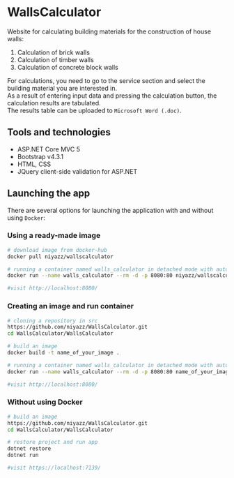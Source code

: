 # WallsCalculator
Website for calculating building materials for the construction of house walls:
1. Calculation of brick walls
2. Calculation of timber walls
3. Calculation of concrete block walls

For calculations, you need to go to the service section and select the building material you are interested in.<br/>
As a result of entering input data and pressing the calculation button, the calculation results are tabulated.<br/>
The results table can be uploaded to ``Microsoft Word (.doc)``.

## Tools and technologies
- ASP.NET Core MVC 5
- Bootstrap v4.3.1
- HTML, CSS
- JQuery client-side validation for ASP.NET

## Launching the app
There are several options for launching the application with and without using ``Docker``:

### Using a ready-made image
```bash
# download image from docker-hub
docker pull niyazz/wallscalculator  

# running a container named walls_calculator in detached mode with auto-deletion
docker run --name walls_calculator --rm -d -p 8080:80 niyazz/wallscalculator 

#visit http://localhost:8080/
```

### Creating an image and run container
```bash
# cloning a repository in src
https://github.com/niyazz/WallsCalculator.git 
cd WallsCalculator/WallsCalculator

# build an image
docker build -t name_of_your_image .  

# running a container named walls_calculator in detached mode with auto-deletion
docker run --name walls_calculator --rm -d -p 8080:80 name_of_your_image 

#visit http://localhost:8080/
```

### Without using Docker
```bash
# build an image 
https://github.com/niyazz/WallsCalculator.git 
cd WallsCalculator/WallsCalculator

# restore project and run app
dotnet restore
dotnet run

#visit https://localhost:7139/
```

